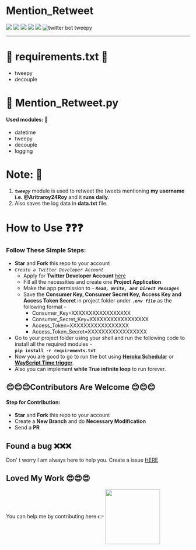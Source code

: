 # Mention_Retweet
![](https://img.shields.io/badge/git-fff7f8?colorA=faf0f0&colorB=db4823&style=for-the-badge&logo=git)
![](https://img.shields.io/badge/github-fff7f8?colorA=080808&colorB=8a8a8a&style=for-the-badge&logo=github)
![](https://img.shields.io/badge/for-you-099450?colorA=b0c92e&colorB=487d3e&style=for-the-badge)
![](https://img.shields.io/badge/python-used-bee5ed?colorA=37b6bd&colorB=3c9bb5&style=for-the-badge&logo=python)
![](https://img.shields.io/badge/visual_studio_code-1.56.0-181717?colorA=ae36d6&style=for-the-badge&logo=visual-studio-code)
<img src="https://img.shields.io/badge/twitter%20bot_-tweepy-blue.svg?style=for-the-badge" alt="twitter bot tweepy">
 
---
# :small_orange_diamond: requirements.txt :pushpin:
* tweepy
* decouple

# :small_orange_diamond: Mention_Retweet.py
#### Used modules: :ledger:
   * datetime
   * tweepy
   * decouple
   * logging
   
# Note: :memo:
1. ***```tweepy```*** module is used to retweet the tweets mentioning **my username i.e. @Aritraroy24Roy** and it **runs daily**.
2. Also saves the log data in **data.txt** file.
# How to Use :question::question::question:
### Follow These Simple Steps:
* **Star** and **Fork** this repo to your account
* *```Create a Twitter Developer Account```*
	* Apply for **Twitter Developer Account** [here](https://developer.twitter.com/en/apply-for-access)
	* Fill all the necessities and create one **Project Application**
	* Make the app permission to - ***```Read, Write, and Direct Messages```***
	* Save the **Consumer Key, Consumer Secret Key, Access Key and Access Token Secret** in project folder under ***```.env file```*** as the following format - 
		* Consumer_Key=XXXXXXXXXXXXXXXXX
		* Consumer_Secret_Key=XXXXXXXXXXXXXXXXX
		* Access_Token=XXXXXXXXXXXXXXXXX
		* Access_Token_Secret=XXXXXXXXXXXXXXXXX
* Go to your project folder using your shell and run the following code to install all the required modules - <br> **```pip install -r requirements.txt```**
* Now you are good to go to run the bot using [**Heroku Schedular**](https://devcenter.heroku.com/articles/scheduler) or [**WayScript Time trigger**](https://wayscript.com/blog/schedule-python-script-run-daily).
* Also you can implement **while True infinite loop** to run forever.

## :blush::blush::blush:Contributors Are Welcome :blush::blush::blush:
#### Step for Contribution:
* **Star** and **Fork** this repo to your account
* Create a **New Branch** and do **Necessary Modification**
* Send a **PR**

## Found a bug :x::x::x:
Don' t worry I am always here to help you. Create a issue [HERE](https://github.com/aritraroy24/python_projects/issues)

## Loved My Work :heart_eyes::heart_eyes::heart_eyes:
You can  help me by contributing here :point_right: <a href="https://www.buymeacoffee.com/aritraroy24" ><img align="center" src="https://www.linkpicture.com/q/buycoffee.png" width="150" /></a>
</p>
